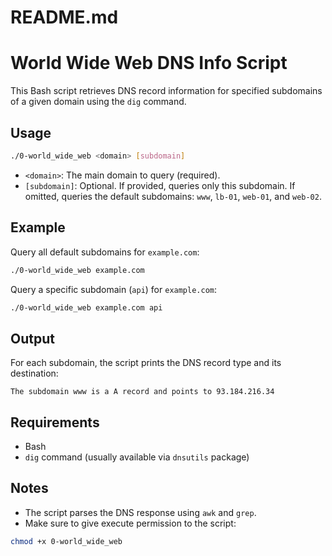 # README.md
# World Wide Web DNS Info Script

This Bash script retrieves DNS record information for specified subdomains of a given domain using the `dig` command.

## Usage

```sh
./0-world_wide_web <domain> [subdomain]
```

- `<domain>`: The main domain to query (required).
- `[subdomain]`: Optional. If provided, queries only this subdomain. If omitted, queries the default subdomains: `www`, `lb-01`, `web-01`, and `web-02`.

## Example

Query all default subdomains for `example.com`:

```sh
./0-world_wide_web example.com
```

Query a specific subdomain (`api`) for `example.com`:

```sh
./0-world_wide_web example.com api
```

## Output

For each subdomain, the script prints the DNS record type and its destination:

```
The subdomain www is a A record and points to 93.184.216.34
```

## Requirements

- Bash
- `dig` command (usually available via `dnsutils` package)

## Notes

- The script parses the DNS response using `awk` and `grep`.
- Make sure to give execute permission to the script:

```sh
chmod +x 0-world_wide_web
```